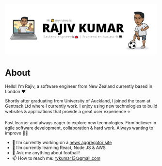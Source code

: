 <img alt="banner" src="https://raw.githubusercontent.com/rykumar13/portfolio-website/master/static/banner_v6.png"></a>

# About 
Hello! I'm Rajiv, a software engineer from New Zealand currently based in London ♥

Shortly after graduating from University of Auckland, I joined the team at Gentrack Ltd where I currently work. 
I enjoy using new technologies to build websites & applications that provide a great user experience ⭐

Fast learner and always eager to explore new technologies. Firm believer in agile software development, collaboration & hard work. Always wanting to improve 👨‍💻

- 🔭 I’m currently working on a <a href="https://github.com/rykumar13/react-news-website">news aggregator site</a>
- 🌱 I’m currently learning React, Node.JS & AWS
- 💬 Ask me anything about football!
- 📫 How to reach me: rykumar13@gmail.com



<!--
**rykumar13/rykumar13** is a ✨ _special_ ✨ repository because its `README.md` (this file) appears on your GitHub profile.

Here are some ideas to get you started:

- 🔭 I’m currently working on ...
- 🌱 I’m currently learning ...
- 👯 I’m looking to collaborate on ...
- 🤔 I’m looking for help with ...
- 💬 Ask me about ...
- 📫 How to reach me: ...
- 😄 Pronouns: ...
- ⚡ Fun fact: ...

- Java 8
- Python
- React
- HTML & (S)CSS
- Node.js
- JavaScript (ES6+)
-->
